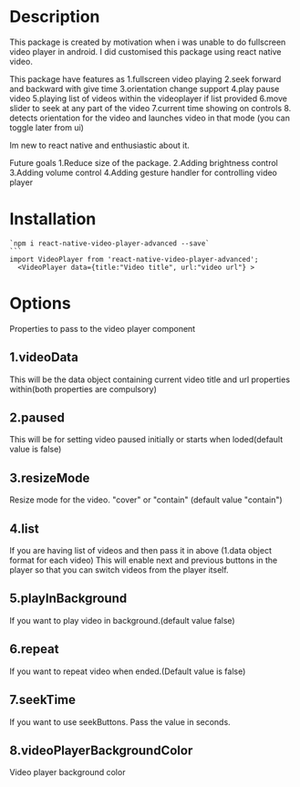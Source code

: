 # Description

This package is created by motivation when i was unable to do fullscreen video player in android.
I did customised this package using react native video.

This package have features as
1.fullscreen video playing
2.seek forward and backward with give time
3.orientation change support
4.play pause video
5.playing list of videos within the videoplayer if list provided
6.move slider to seek at any part of the video
7.current time showing on controls
8. detects orientation for the video and launches video in that mode (you can toggle later from ui)

Im new to react native and enthusiastic about it.

Future goals
1.Reduce size of the package.
2.Adding brightness control
3.Adding volume control
4.Adding gesture handler for controlling video player

# Installation

    `npm i react-native-video-player-advanced --save`
    ```
    import VideoPlayer from 'react-native-video-player-advanced';
      <VideoPlayer data={title:"Video title", url:"video url"} >

# Options

Properties to pass to the video player component

## 1.videoData

This will be the data object containing current video title and url properties within(both properties are compulsory)

## 2.paused

This will be for setting video paused initially or starts when loded(default value is false)

## 3.resizeMode

Resize mode for the video. "cover" or "contain" (default value "contain")

## 4.list

If you are having list of videos and then pass it in above (1.data object format for each video) This will enable next and previous buttons in the player so that you can switch videos from the player itself.

## 5.playInBackground

If you want to play video in background.(default value false)

## 6.repeat

If you want to repeat video when ended.(Default value is false)

## 7.seekTime

If you want to use seekButtons. Pass the value in seconds.

## 8.videoPlayerBackgroundColor

Video player background color
